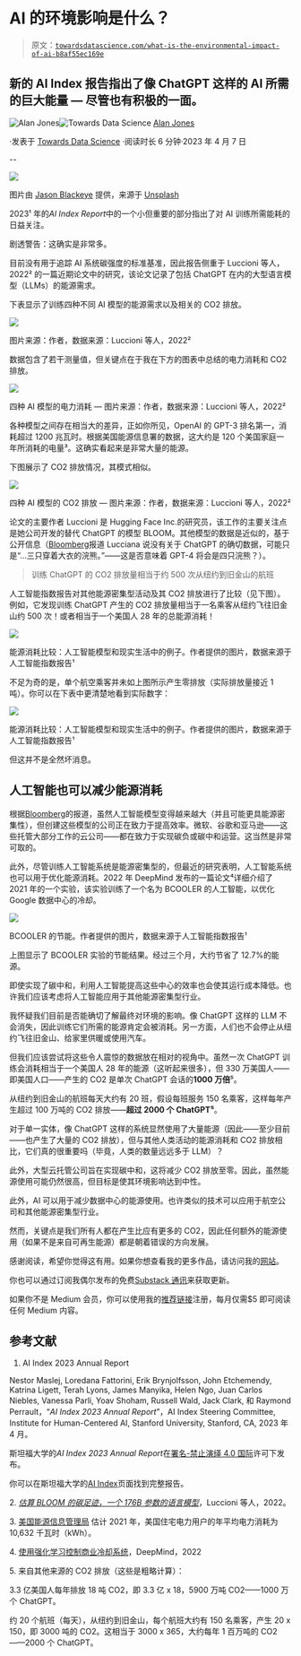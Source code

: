 # AI 的环境影响是什么？

> 原文：[`towardsdatascience.com/what-is-the-environmental-impact-of-ai-b8af55ec169e`](https://towardsdatascience.com/what-is-the-environmental-impact-of-ai-b8af55ec169e)

## 新的 AI Index 报告指出了像 ChatGPT 这样的 AI 所需的巨大能量 — 尽管也有积极的一面。

[](https://medium.com/@alan-jones?source=post_page-----b8af55ec169e--------------------------------)![Alan Jones](https://medium.com/@alan-jones?source=post_page-----b8af55ec169e--------------------------------)[](https://towardsdatascience.com/?source=post_page-----b8af55ec169e--------------------------------)![Towards Data Science](https://towardsdatascience.com/?source=post_page-----b8af55ec169e--------------------------------) [Alan Jones](https://medium.com/@alan-jones?source=post_page-----b8af55ec169e--------------------------------)

·发表于 [Towards Data Science](https://towardsdatascience.com/?source=post_page-----b8af55ec169e--------------------------------) ·阅读时长 6 分钟·2023 年 4 月 7 日

--

![](img/3fd74ad59f0fbf43893e40662d549918.png)

图片由 [Jason Blackeye](https://unsplash.com/@jeisblack?utm_source=medium&utm_medium=referral) 提供，来源于 [Unsplash](https://unsplash.com/?utm_source=medium&utm_medium=referral)

2023¹ 年的*AI Index Report*中的一个小但重要的部分指出了对 AI 训练所需能耗的日益关注。

剧透警告：这确实是非常多。

目前没有用于追踪 AI 系统碳强度的标准基准，因此报告侧重于 Luccioni 等人，2022² 的一篇近期论文中的研究，该论文记录了包括 ChatGPT 在内的大型语言模型（LLMs）的能源需求。

下表显示了训练四种不同 AI 模型的能源需求以及相关的 CO2 排放。

![](img/8694704f08c5994ddc13dae2bd9f812e.png)

图片来源：作者，数据来源：Luccioni 等人，2022²

数据包含了若干测量值，但关键点在于我在下方的图表中总结的电力消耗和 CO2 排放。

![](img/462033742b2de182498726e0415e1615.png)

四种 AI 模型的电力消耗 — 图片来源：作者，数据来源：Luccioni 等人，2022²

各种模型之间存在相当大的差异，正如你所见，OpenAI 的 GPT-3 排名第一，消耗超过 1200 兆瓦时。根据美国能源信息署的数据，这大约是 120 个美国家庭一年所消耗的电量³。这确实看起来是非常大量的能源。

下图展示了 CO2 排放情况，其模式相似。

![](img/3f877739a29b5ad3ce3c83282fe18e38.png)

四种 AI 模型的 CO2 排放 — 图片来源：作者，数据来源：Luccioni 等人，2022²

论文的主要作者 Luccioni 是 Hugging Face Inc.的研究员，该工作的主要关注点是她公司开发的替代 ChatGPT 的模型 BLOOM。其他模型的数据是近似的，基于公开信息（[Bloomberg](https://www.bloomberg.com/news/articles/2023-03-09/how-much-energy-do-ai-and-chatgpt-use-no-one-knows-for-sure)报道 Lucciana 说没有关于 ChatGPT 的确切数据，可能只是“…三只穿着大衣的浣熊。”——这是否意味着 GPT-4 将会是四只浣熊？）。

> 训练 ChatGPT 的 CO2 排放量相当于约 500 次从纽约到旧金山的航班

人工智能指数报告对其他能源密集型活动及其 CO2 排放进行了比较（见下图）。例如，它发现训练 ChatGPT 产生的 CO2 排放量相当于一名乘客从纽约飞往旧金山约 500 次！或者相当于一个美国人 28 年的总能源消耗！

![](img/82e15c6e88f807258e92e6723ae160f3.png)

能源消耗比较：人工智能模型和现实生活中的例子。作者提供的图片，数据来源于人工智能指数报告¹

不足为奇的是，单个航空乘客并未如上图所示产生零排放（实际排放量接近 1 吨）。你可以在下表中更清楚地看到实际数字：

![](img/e8fa9dc44568b79f98ca3d4b8b424199.png)

能源消耗比较：人工智能模型和现实生活中的例子。作者提供的图片，数据来源于人工智能指数报告¹

但这并不是全然坏消息。

## 人工智能也可以减少能源消耗

根据[Bloomberg](https://www.bloomberg.com/news/articles/2023-03-09/how-much-energy-do-ai-and-chatgpt-use-no-one-knows-for-sure)的报道，虽然人工智能模型变得越来越大（并且可能更具能源密集性），但创建这些模型的公司正在致力于提高效率。微软、谷歌和亚马逊——这些托管大部分工作的云公司——都在致力于实现碳负或碳中和运营。这当然是非常可取的。

此外，尽管训练人工智能系统是能源密集型的，但最近的研究表明，人工智能系统也可以用于优化能源消耗。2022 年 DeepMind 发布的一篇论文⁴详细介绍了 2021 年的一个实验，该实验训练了一个名为 BCOOLER 的人工智能，以优化 Google 数据中心的冷却。

![](img/2de2a1c96e21552eeef79cddf568820e.png)

BCOOLER 的节能。作者提供的图片，数据来源于人工智能指数报告¹

上图显示了 BCOOLER 实验的节能结果。经过三个月，大约节省了 12.7%的能源。

即使实现了碳中和，利用人工智能提高这些中心的效率也会使其运行成本降低。也许我们应该考虑将人工智能应用于其他能源密集型行业。

我怀疑我们目前是否能确切了解最终对环境的影响。像 ChatGPT 这样的 LLM 不会消失，因此训练它们所需的能源肯定会被消耗。另一方面，人们也不会停止从纽约飞往旧金山、给家里供暖或使用汽车。

但我们应该尝试将这些令人震惊的数据放在相对的视角中。虽然一次 ChatGPT 训练会消耗相当于一个美国人 28 年的能源（这听起来很多），但 330 万美国人——即美国人口——产生的 CO2 是单次 ChatGPT 会话的**1000 万倍**⁵。

从纽约到旧金山的航班每天大约有 20 班，假设每班服务 150 名乘客，这样每年产生超过 100 万吨的 CO2 排放——**超过 2000 个 ChatGPT⁵**。

对于单一实体，像 ChatGPT 这样的系统显然使用了大量能源（因此——至少目前——也产生了大量的 CO2 排放），但与其他人类活动的能源消耗和 CO2 排放相比，它们真的很重要吗（毕竟，人类的数量远远多于 LLM）？

此外，大型云托管公司旨在实现碳中和，这将减少 CO2 排放至零。因此，虽然能源使用可能仍然很高，但目标是使其环境影响达到中性。

此外，AI 可以用于减少数据中心的能源使用。也许类似的技术可以应用于航空公司和其他能源密集型行业。

然而，关键点是我们所有人都在产生比应有更多的 CO2，因此任何额外的能源使用（如果不是来自可再生能源）都是朝着错误的方向发展。

感谢阅读，希望你觉得这有用。如果你想查看我的更多作品，请访问我的[网站](http://alanjones2.github.io)。

你也可以通过订阅我偶尔发布的免费[Substack 通讯](https://technofile.substack.com)来获取更新。

如果你不是 Medium 会员，你可以使用我的[推荐链接](https://medium.com/@alan-jones/membership)注册，每月仅需$5 即可阅读任何 Medium 内容。

## 参考文献

1.  AI Index 2023 Annual Report

Nestor Maslej, Loredana Fattorini, Erik Brynjolfsson, John Etchemendy, Katrina Ligett, Terah Lyons, James Manyika, Helen Ngo, Juan Carlos Niebles, Vanessa Parli, Yoav Shoham, Russell Wald, Jack Clark, 和 Raymond Perrault，“*AI Index 2023 Annual Report*”，AI Index Steering Committee, Institute for Human-Centered AI, Stanford University, Stanford, CA, 2023 年 4 月。

斯坦福大学的*AI Index 2023 Annual Report*在[署名-禁止演绎 4.0 国际](https://creativecommons.org/licenses/by-nd/4.0/?ref=chooser-v1)许可下发布。

你可以在斯坦福大学的[AI Index](https://aiindex.stanford.edu/)页面找到完整报告。

2\. [*估算 BLOOM 的碳足迹，一个 176B 参数的语言模型*](https://arxiv.org/pdf/2211.02001.pdf)，Luccioni 等人，2022。

3\. [美国能源信息管理局](https://www.eia.gov/tools/faqs/faq.php?id=97&t=3#:~:text=In%202021,%20the%20average%20annual,about%20886%20kWh%20per%20month.) 估计 2021 年，美国住宅电力用户的年平均电力消耗为 10,632 千瓦时（kWh）。

4\. [使用强化学习控制商业冷却系统](https://www.deepmind.com/publications/controlling-commercial-cooling-systems-using-reinforcement-learning)，DeepMind，2022

5\. 来自其他来源的 CO2 排放（这些是粗略计算）：

3.3 亿美国人每年排放 18 吨 CO2，即 3.3 亿 x 18，5900 万吨 CO2——1000 万个 ChatGPT。

约 20 个航班（每天），从纽约到旧金山，每个航班大约有 150 名乘客，产生 20 x 150，即 3000 吨的 CO2。这相当于 3000 x 365，大约每年 1 百万吨的 CO2——2000 个 ChatGPT。
